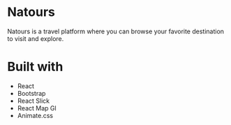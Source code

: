 # Natours

Natours is a travel platform where you can browse your favorite destination to visit and explore.

# Built with

* React
* Bootstrap
* React Slick
* React Map Gl
* Animate.css